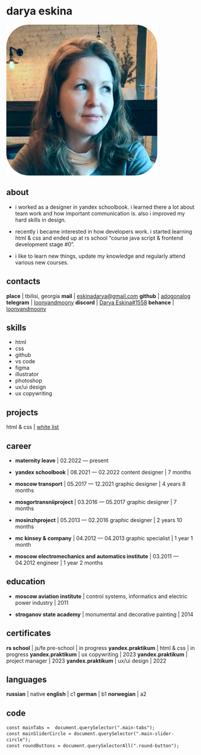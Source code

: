 # darya eskina
![avatar](https://github.com/adogonalog/rsschool-cv/blob/gh-pages/avatar.png?raw=true)


## about
- i worked as a designer in yandex schoolbook. i learned there a lot about team work and how important communication is. also i improved my hard skills in design. 

- recently i became interested in how developers work. i started learning html & css and ended up at rs school “course java script & frontend development stage #0”.

- i like to learn new things, update my knowledge and regularly attend various new courses.


## contacts
**place**     |  tbilisi, georgia
**mail**      |  eskinadarya@gmail.com
**github**    |  [adogonalog](https://github.com/adogonalog/)
**telegram**  |  [loonyandmoony](https://t.me/loonyandmoony)
**discord**   |  [Darya Eskina#1558](https://discordapp.com/users/1120424814289621073)
**behance**   |  [loonyandmoony](https://www.behance.net/loonyandmoony)


## skills 
- html 
- css
- github
- vs code
- figma
- illustrator
- photoshop
- ux/ui design
- ux copywriting


## projects
html & css  |  [white list](https://github.com/adogonalog/s-chistogo-lista)


## career
- **maternity leave**                 |  02.2022 — present

- **yandex schoolbook**               |  08.2021 — 02.2022
  content designer                    |  7 months
  
- **moscow transport**                |  05.2017 — 12.2021
  graphic designer                    |  4 years 8 months
  
- **mosgortransniiproject**           |  03.2016 — 05.2017
  graphic designer                    |  7 months
  
- **mosinzhproject**                  |  05.2013 — 02.2016
  graphic designer                    |  2 years 10 months
  
- **mc kinsey & company**             |  04.2012 — 04.2013
  graphic specialist                  |  1 year 1 month
  
- **moscow electromechanics and automatics institute**    |  03.2011 — 04.2012
  engineer                                                |  1 year 2 months
                              


## education
- **moscow aviation institute** | control systems, informatics and electric power industry  | 2011

- **stroganov state academy**  |  monumental and decorative painting  |  2014


## certificates 
**rs school**         |  js/fe pre-school  |  in progress
**yandex.praktikum**  |  html & css        |  in progress
**yandex.praktikum**  |  ux copywriting    |  2023
**yandex.praktikum**  |  project manager   |  2023
**yandex.praktikum**  |  ux/ui design      |  2022


## languages
**russian**   |  native
**english**   |  c1
**german**    |  b1
**norwegian** |  a2


## code
```
const mainTabs =  document.querySelector(".main-tabs");
const mainSliderCircle = document.querySelector(".main-slider-circle");
const roundButtons = document.querySelectorAll(".round-button");
```
